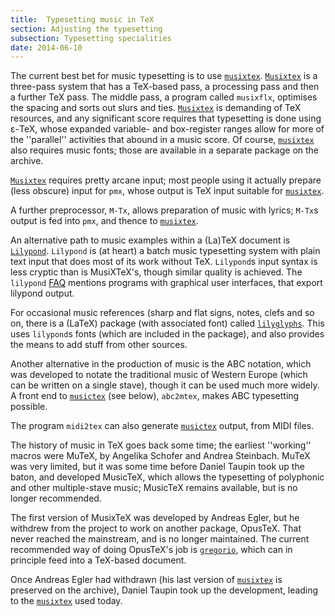 ```yaml
---
title:  Typesetting music in TeX
section: Adjusting the typesetting
subsection: Typesetting specialities
date: 2014-06-10
---
```


The current best bet for music typesetting is to use
[`musixtex`](https://ctan.org/pkg/musixtex).  [`Musixtex`](https://ctan.org/pkg/Musixtex) is a three-pass system that
has a TeX-based pass, a processing pass and then a further TeX
pass.  The middle pass, a program called `musixflx`,
optimises the spacing and sorts out slurs and ties.
[`Musixtex`](https://ctan.org/pkg/Musixtex) is demanding of TeX resources, and any
significant score requires that typesetting is done using &epsilon;-TeX,
whose expanded variable- and box-register ranges allow for more of the
''parallel'' activities that abound in a music score.
Of course, [`musixtex`](https://ctan.org/pkg/musixtex) also requires music fonts; those are
available in a separate package on the archive.

[`Musixtex`](https://ctan.org/pkg/Musixtex) requires pretty arcane input; most people using it
actually prepare (less obscure) input for `pmx`, whose output
is TeX input suitable for [`musixtex`](https://ctan.org/pkg/musixtex).

A further preprocessor, `M-Tx`, allows preparation of music
with lyrics; `M-Tx`s output is fed into `pmx`, and
thence to [`musixtex`](https://ctan.org/pkg/musixtex).

An alternative path to music examples within a (La)TeX document is
[`Lilypond`](http://www.lilypond.org).
`Lilypond` is (at heart) a batch music typesetting system
with plain text input that does most of its work without TeX.
`Lilypond`s input syntax is less cryptic than is
MusiXTeX's, though similar quality is achieved.  The
`lilypond`
[FAQ](http://lilypond.org/web/about/faq) mentions programs
with graphical user interfaces, that export lilypond output.

For occasional music references (sharp and flat signs, notes, clefs
and so on, there is a (LaTeX) package (with associated font) called
[`lilyglyphs`](https://ctan.org/pkg/lilyglyphs).  This uses `lilypond`s fonts (which
are included in the package), and also provides the means to add stuff
from other sources.

Another alternative in the production of music is the ABC
notation, which was developed to notate the traditional music of
Western Europe (which can be written on a single stave), though it can
be used much more widely.  A front end to [`musictex`](https://ctan.org/pkg/musictex) (see
below), `abc2mtex`, makes ABC typesetting possible.

The program `midi2tex` can also generate [`musictex`](https://ctan.org/pkg/musictex)
output, from MIDI files.

The history of music in TeX goes back some time; the earliest
''working'' macros were MuTeX, by Angelika Schofer and Andrea
Steinbach.  MuTeX was very limited, but it was some time before
Daniel Taupin took up the baton, and developed MusicTeX, which
allows the typesetting of polyphonic and other multiple-stave music;
MusicTeX remains available, but is no longer recommended.

The first version of MusixTeX was developed by Andreas Egler, but
he withdrew from the project to work on another package, OpusTeX.
That never reached the mainstream, and is no longer maintained.  The
current recommended way of doing OpusTeX's job is
[`gregorio`](http://home.gna.org/gregorio/), which can
in principle feed into a TeX-based document.

Once Andreas Egler had withdrawn (his last version of
[`musixtex`](https://ctan.org/pkg/musixtex) is preserved on the archive), Daniel Taupin took up
the development, leading to the [`musixtex`](https://ctan.org/pkg/musixtex) used today.

